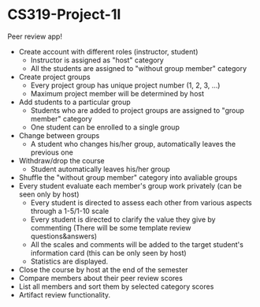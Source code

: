 # CS319-Project-1I

Peer review app!

* Create account with different roles (instructor, student)
   - Instructor is assigned as "host" category
   - All the students are assigned to "without group member" category
* Create project groups
   - Every project group has unique project number (1, 2, 3, ...)
   - Maximum project member will be determined by host
* Add students to a particular group
   - Students who are added to project groups are assigned to "group member" category
   - One student can be enrolled to a single group
* Change between groups
   - A student who changes his/her group, automatically leaves the previous one
* Withdraw/drop the course
   - Student automatically leaves his/her group
* Shuffle the "without group member" category into avaliable groups
* Every student evaluate each member's group work privately (can be seen only by host)
   - Every student is directed to assess each other from various aspects through a 1-5/1-10 scale
   - Every student is directed to clarify the value they give by commenting (There will be some template review questions&answers)
   - All the scales and comments will be added to the target student's information card (this can be only seen by host)
   - Statistics are displayed.
* Close the course by host at the end of the semester
* Compare members about their peer review scores
* List all members and sort them by selected category scores
* Artifact review functionality.
